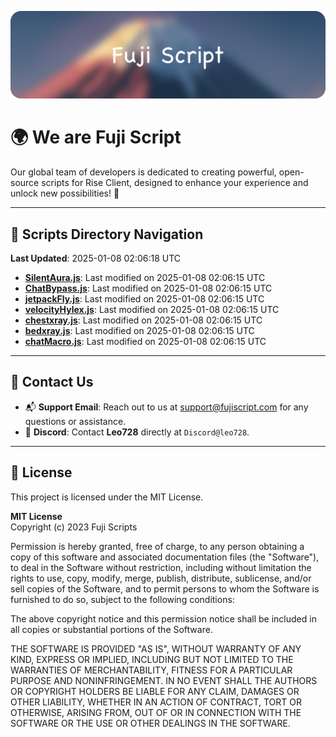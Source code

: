 ![Banner](.github/b.webp)

# 🌍 **We are Fuji Script**

Our global team of developers is dedicated to creating powerful, open-source scripts for Rise Client, designed to enhance your experience and unlock new possibilities! 🌟

---
<!-- SCRIPTS_NAVIGATION_START -->
## 📂 **Scripts Directory Navigation**

**Last Updated**: 2025-01-08 02:06:18 UTC

- **[SilentAura.js](scripts/SilentAura.js)**: Last modified on 2025-01-08 02:06:15 UTC
- **[ChatBypass.js](scripts/ChatBypass.js)**: Last modified on 2025-01-08 02:06:15 UTC
- **[jetpackFly.js](scripts/jetpackFly.js)**: Last modified on 2025-01-08 02:06:15 UTC
- **[velocityHylex.js](scripts/velocityHylex.js)**: Last modified on 2025-01-08 02:06:15 UTC
- **[chestxray.js](scripts/chestxray.js)**: Last modified on 2025-01-08 02:06:15 UTC
- **[bedxray.js](scripts/bedxray.js)**: Last modified on 2025-01-08 02:06:15 UTC
- **[chatMacro.js](scripts/chatMacro.js)**: Last modified on 2025-01-08 02:06:15 UTC

<!-- SCRIPTS_NAVIGATION_END -->

---

## 💬 **Contact Us**  
- 📬 **Support Email**: Reach out to us at [support@fujiscript.com](mailto:support@fujiscript.com) for any questions or assistance.  
- 💬 **Discord**: Contact **Leo728** directly at `Discord@leo728`.

---

## 📜 **License**

This project is licensed under the MIT License.  

**MIT License**  
Copyright (c) 2023 Fuji Scripts  

Permission is hereby granted, free of charge, to any person obtaining a copy of this software and associated documentation files (the "Software"), to deal in the Software without restriction, including without limitation the rights to use, copy, modify, merge, publish, distribute, sublicense, and/or sell copies of the Software, and to permit persons to whom the Software is furnished to do so, subject to the following conditions:  

The above copyright notice and this permission notice shall be included in all copies or substantial portions of the Software.  

THE SOFTWARE IS PROVIDED "AS IS", WITHOUT WARRANTY OF ANY KIND, EXPRESS OR IMPLIED, INCLUDING BUT NOT LIMITED TO THE WARRANTIES OF MERCHANTABILITY, FITNESS FOR A PARTICULAR PURPOSE AND NONINFRINGEMENT. IN NO EVENT SHALL THE AUTHORS OR COPYRIGHT HOLDERS BE LIABLE FOR ANY CLAIM, DAMAGES OR OTHER LIABILITY, WHETHER IN AN ACTION OF CONTRACT, TORT OR OTHERWISE, ARISING FROM, OUT OF OR IN CONNECTION WITH THE SOFTWARE OR THE USE OR OTHER DEALINGS IN THE SOFTWARE.  
